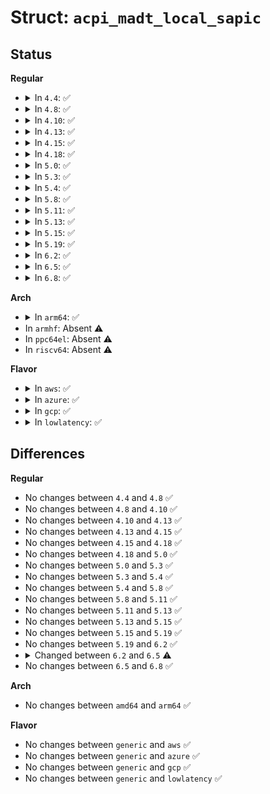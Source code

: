 # Struct: <code>acpi_madt_local_sapic</code>

## Status
<b>Regular</b>
<ul>
<li>
<details>
<summary>In <code>4.4</code>: ✅</summary>

```c
struct acpi_madt_local_sapic {
    struct acpi_subtable_header header;
    u8 processor_id;
    u8 id;
    u8 eid;
    u8 reserved[3];
    u32 lapic_flags;
    u32 uid;
    char uid_string[1];
};
```
</details>
</li>
<li>
<details>
<summary>In <code>4.8</code>: ✅</summary>

```c
struct acpi_madt_local_sapic {
    struct acpi_subtable_header header;
    u8 processor_id;
    u8 id;
    u8 eid;
    u8 reserved[3];
    u32 lapic_flags;
    u32 uid;
    char uid_string[1];
};
```
</details>
</li>
<li>
<details>
<summary>In <code>4.10</code>: ✅</summary>

```c
struct acpi_madt_local_sapic {
    struct acpi_subtable_header header;
    u8 processor_id;
    u8 id;
    u8 eid;
    u8 reserved[3];
    u32 lapic_flags;
    u32 uid;
    char uid_string[1];
};
```
</details>
</li>
<li>
<details>
<summary>In <code>4.13</code>: ✅</summary>

```c
struct acpi_madt_local_sapic {
    struct acpi_subtable_header header;
    u8 processor_id;
    u8 id;
    u8 eid;
    u8 reserved[3];
    u32 lapic_flags;
    u32 uid;
    char uid_string[1];
};
```
</details>
</li>
<li>
<details>
<summary>In <code>4.15</code>: ✅</summary>

```c
struct acpi_madt_local_sapic {
    struct acpi_subtable_header header;
    u8 processor_id;
    u8 id;
    u8 eid;
    u8 reserved[3];
    u32 lapic_flags;
    u32 uid;
    char uid_string[1];
};
```
</details>
</li>
<li>
<details>
<summary>In <code>4.18</code>: ✅</summary>

```c
struct acpi_madt_local_sapic {
    struct acpi_subtable_header header;
    u8 processor_id;
    u8 id;
    u8 eid;
    u8 reserved[3];
    u32 lapic_flags;
    u32 uid;
    char uid_string[1];
};
```
</details>
</li>
<li>
<details>
<summary>In <code>5.0</code>: ✅</summary>

```c
struct acpi_madt_local_sapic {
    struct acpi_subtable_header header;
    u8 processor_id;
    u8 id;
    u8 eid;
    u8 reserved[3];
    u32 lapic_flags;
    u32 uid;
    char uid_string[1];
};
```
</details>
</li>
<li>
<details>
<summary>In <code>5.3</code>: ✅</summary>

```c
struct acpi_madt_local_sapic {
    struct acpi_subtable_header header;
    u8 processor_id;
    u8 id;
    u8 eid;
    u8 reserved[3];
    u32 lapic_flags;
    u32 uid;
    char uid_string[1];
};
```
</details>
</li>
<li>
<details>
<summary>In <code>5.4</code>: ✅</summary>

```c
struct acpi_madt_local_sapic {
    struct acpi_subtable_header header;
    u8 processor_id;
    u8 id;
    u8 eid;
    u8 reserved[3];
    u32 lapic_flags;
    u32 uid;
    char uid_string[1];
};
```
</details>
</li>
<li>
<details>
<summary>In <code>5.8</code>: ✅</summary>

```c
struct acpi_madt_local_sapic {
    struct acpi_subtable_header header;
    u8 processor_id;
    u8 id;
    u8 eid;
    u8 reserved[3];
    u32 lapic_flags;
    u32 uid;
    char uid_string[1];
};
```
</details>
</li>
<li>
<details>
<summary>In <code>5.11</code>: ✅</summary>

```c
struct acpi_madt_local_sapic {
    struct acpi_subtable_header header;
    u8 processor_id;
    u8 id;
    u8 eid;
    u8 reserved[3];
    u32 lapic_flags;
    u32 uid;
    char uid_string[1];
};
```
</details>
</li>
<li>
<details>
<summary>In <code>5.13</code>: ✅</summary>

```c
struct acpi_madt_local_sapic {
    struct acpi_subtable_header header;
    u8 processor_id;
    u8 id;
    u8 eid;
    u8 reserved[3];
    u32 lapic_flags;
    u32 uid;
    char uid_string[1];
};
```
</details>
</li>
<li>
<details>
<summary>In <code>5.15</code>: ✅</summary>

```c
struct acpi_madt_local_sapic {
    struct acpi_subtable_header header;
    u8 processor_id;
    u8 id;
    u8 eid;
    u8 reserved[3];
    u32 lapic_flags;
    u32 uid;
    char uid_string[1];
};
```
</details>
</li>
<li>
<details>
<summary>In <code>5.19</code>: ✅</summary>

```c
struct acpi_madt_local_sapic {
    struct acpi_subtable_header header;
    u8 processor_id;
    u8 id;
    u8 eid;
    u8 reserved[3];
    u32 lapic_flags;
    u32 uid;
    char uid_string[1];
};
```
</details>
</li>
<li>
<details>
<summary>In <code>6.2</code>: ✅</summary>

```c
struct acpi_madt_local_sapic {
    struct acpi_subtable_header header;
    u8 processor_id;
    u8 id;
    u8 eid;
    u8 reserved[3];
    u32 lapic_flags;
    u32 uid;
    char uid_string[1];
};
```
</details>
</li>
<li>
<details>
<summary>In <code>6.5</code>: ✅</summary>

```c
struct acpi_madt_local_sapic {
    struct acpi_subtable_header header;
    u8 processor_id;
    u8 id;
    u8 eid;
    u8 reserved[3];
    u32 lapic_flags;
    u32 uid;
    char uid_string[0];
};
```
</details>
</li>
<li>
<details>
<summary>In <code>6.8</code>: ✅</summary>

```c
struct acpi_madt_local_sapic {
    struct acpi_subtable_header header;
    u8 processor_id;
    u8 id;
    u8 eid;
    u8 reserved[3];
    u32 lapic_flags;
    u32 uid;
    char uid_string[0];
};
```
</details>
</li>
</ul>
<b>Arch</b>
<ul>
<li>
<details>
<summary>In <code>arm64</code>: ✅</summary>

```c
struct acpi_madt_local_sapic {
    struct acpi_subtable_header header;
    u8 processor_id;
    u8 id;
    u8 eid;
    u8 reserved[3];
    u32 lapic_flags;
    u32 uid;
    char uid_string[1];
};
```
</details>
</li>
<li>
In <code>armhf</code>: Absent ⚠️
</li>
<li>
In <code>ppc64el</code>: Absent ⚠️
</li>
<li>
In <code>riscv64</code>: Absent ⚠️
</li>
</ul>
<b>Flavor</b>
<ul>
<li>
<details>
<summary>In <code>aws</code>: ✅</summary>

```c
struct acpi_madt_local_sapic {
    struct acpi_subtable_header header;
    u8 processor_id;
    u8 id;
    u8 eid;
    u8 reserved[3];
    u32 lapic_flags;
    u32 uid;
    char uid_string[1];
};
```
</details>
</li>
<li>
<details>
<summary>In <code>azure</code>: ✅</summary>

```c
struct acpi_madt_local_sapic {
    struct acpi_subtable_header header;
    u8 processor_id;
    u8 id;
    u8 eid;
    u8 reserved[3];
    u32 lapic_flags;
    u32 uid;
    char uid_string[1];
};
```
</details>
</li>
<li>
<details>
<summary>In <code>gcp</code>: ✅</summary>

```c
struct acpi_madt_local_sapic {
    struct acpi_subtable_header header;
    u8 processor_id;
    u8 id;
    u8 eid;
    u8 reserved[3];
    u32 lapic_flags;
    u32 uid;
    char uid_string[1];
};
```
</details>
</li>
<li>
<details>
<summary>In <code>lowlatency</code>: ✅</summary>

```c
struct acpi_madt_local_sapic {
    struct acpi_subtable_header header;
    u8 processor_id;
    u8 id;
    u8 eid;
    u8 reserved[3];
    u32 lapic_flags;
    u32 uid;
    char uid_string[1];
};
```
</details>
</li>
</ul>

## Differences
<b>Regular</b>
<ul>
<li>
No changes between <code>4.4</code> and <code>4.8</code> ✅
</li>
<li>
No changes between <code>4.8</code> and <code>4.10</code> ✅
</li>
<li>
No changes between <code>4.10</code> and <code>4.13</code> ✅
</li>
<li>
No changes between <code>4.13</code> and <code>4.15</code> ✅
</li>
<li>
No changes between <code>4.15</code> and <code>4.18</code> ✅
</li>
<li>
No changes between <code>4.18</code> and <code>5.0</code> ✅
</li>
<li>
No changes between <code>5.0</code> and <code>5.3</code> ✅
</li>
<li>
No changes between <code>5.3</code> and <code>5.4</code> ✅
</li>
<li>
No changes between <code>5.4</code> and <code>5.8</code> ✅
</li>
<li>
No changes between <code>5.8</code> and <code>5.11</code> ✅
</li>
<li>
No changes between <code>5.11</code> and <code>5.13</code> ✅
</li>
<li>
No changes between <code>5.13</code> and <code>5.15</code> ✅
</li>
<li>
No changes between <code>5.15</code> and <code>5.19</code> ✅
</li>
<li>
No changes between <code>5.19</code> and <code>6.2</code> ✅
</li>
<li>
<details>
<summary>Changed between <code>6.2</code> and <code>6.5</code> ⚠️</summary>
<ul>
<li>
<b>Field type changed. </b>
<code>char uid_string[1]</code> ➡️ <code>char uid_string[0]</code>
</li>
</ul>
</details>
</li>
<li>
No changes between <code>6.5</code> and <code>6.8</code> ✅
</li>
</ul>
<b>Arch</b>
<ul>
<li>
No changes between <code>amd64</code> and <code>arm64</code> ✅
</li>
</ul>
<b>Flavor</b>
<ul>
<li>
No changes between <code>generic</code> and <code>aws</code> ✅
</li>
<li>
No changes between <code>generic</code> and <code>azure</code> ✅
</li>
<li>
No changes between <code>generic</code> and <code>gcp</code> ✅
</li>
<li>
No changes between <code>generic</code> and <code>lowlatency</code> ✅
</li>
</ul>
